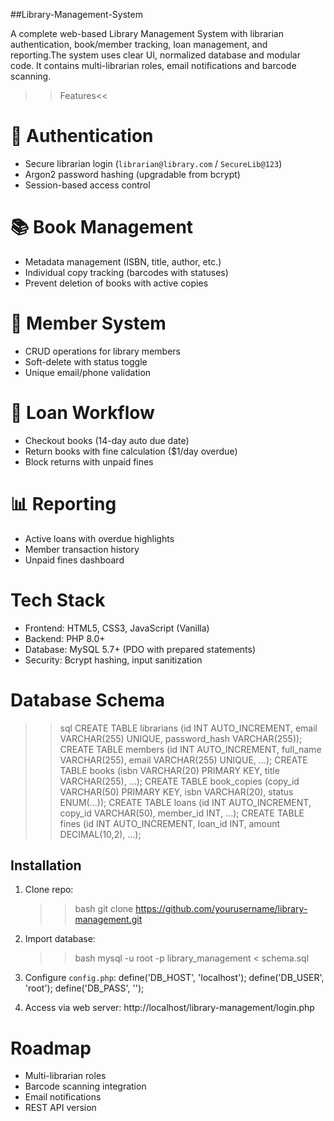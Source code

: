 ##Library-Management-System

A complete web-based Library Management System with librarian authentication, book/member tracking, loan management, and reporting.The system uses clear UI, normalized database and modular code. It contains multi-librarian roles, email notifications and barcode scanning.

>>Features<<

# 🔐 Authentication
- Secure librarian login (`librarian@library.com` / `SecureLib@123`)
- Argon2 password hashing (upgradable from bcrypt)
- Session-based access control

# 📚 Book Management
- Metadata management (ISBN, title, author, etc.)
- Individual copy tracking (barcodes with statuses)
- Prevent deletion of books with active copies

# 👥 Member System
- CRUD operations for library members
- Soft-delete with status toggle
- Unique email/phone validation

# 🔄 Loan Workflow
- Checkout books (14-day auto due date)
- Return books with fine calculation ($1/day overdue)
- Block returns with unpaid fines

# 📊 Reporting
- Active loans with overdue highlights
- Member transaction history
- Unpaid fines dashboard

# Tech Stack
- Frontend: HTML5, CSS3, JavaScript (Vanilla)
- Backend: PHP 8.0+
- Database: MySQL 5.7+ (PDO with prepared statements)
- Security: Bcrypt hashing, input sanitization

# Database Schema
>>sql
CREATE TABLE librarians (id INT AUTO_INCREMENT, email VARCHAR(255) UNIQUE, password_hash VARCHAR(255));
CREATE TABLE members (id INT AUTO_INCREMENT, full_name VARCHAR(255), email VARCHAR(255) UNIQUE, ...);
CREATE TABLE books (isbn VARCHAR(20) PRIMARY KEY, title VARCHAR(255), ...);
CREATE TABLE book_copies (copy_id VARCHAR(50) PRIMARY KEY, isbn VARCHAR(20), status ENUM(...));
CREATE TABLE loans (id INT AUTO_INCREMENT, copy_id VARCHAR(50), member_id INT, ...);
CREATE TABLE fines (id INT AUTO_INCREMENT, loan_id INT, amount DECIMAL(10,2), ...);

## Installation
1. Clone repo:
   >>bash
   git clone https://github.com/yourusername/library-management.git
  
2. Import database:
   >>bash
   mysql -u root -p library_management < schema.sql
  
3. Configure `config.php`:
   define('DB_HOST', 'localhost');
   define('DB_USER', 'root');
   define('DB_PASS', '');

4. Access via web server:
   http://localhost/library-management/login.php
   
# Roadmap
-  Multi-librarian roles
-  Barcode scanning integration
-  Email notifications
-  REST API version



